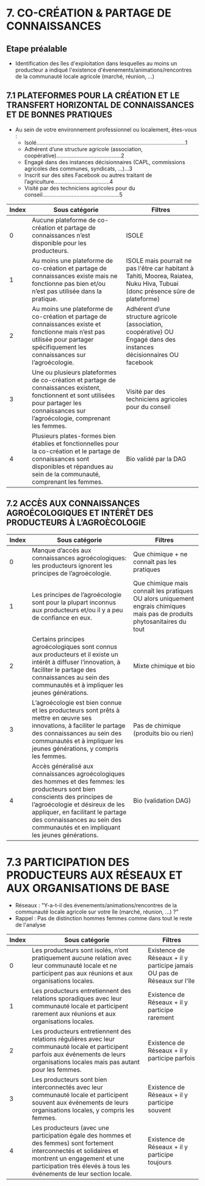 # 7. CO-CRÉATION & PARTAGE DE CONNAISSANCES

## Etape préalable 
- Identification des îles d'exploitation dans lesquelles au moins un producteur a indiqué l'existence d'évenements/animations/rencontres de la communauté locale agricole (marché, réunion, ...) 

## 7.1 PLATEFORMES POUR LA CRÉATION ET LE TRANSFERT HORIZONTAL DE CONNAISSANCES ET DE BONNES PRATIQUES

- Au sein de votre environnement professionnel ou localement, êtes-vous :
  - Isolé.................................................................................................1
  - Adhérent d’une structure agricole (association, coopérative)..........................................2
  - Engagé dans des instances décisionnaires (CAPL, commissions agricoles des communes, syndicats, ...)...3
  - Inscrit sur des sites Facebook ou autres traitant de l’agriculture....................................4
  - Visité par des techniciens agricoles pour du conseil..................................................5

| Index | Sous catégorie                                                                                                                                                                                                                              | Filtres                                        |
|------|------------------------------------------------------------------------------------------------------------------------------------------------------------------------------------------------------------------------------------------|-------------------------------------------------|
| 0     | Aucune plateforme de co-création et partage de connaissances n’est disponible pour les producteurs.                                                                               |  ISOLE |
| 1     | Au moins une plateforme de co-création et partage de connaissances existe mais ne fonctionne pas bien et/ou n’est pas utilisée dans la pratique.                               | ISOLE mais pourrait ne pas l'être car habitant à Tahiti, Moorea, Raiatea, Nuku Hiva, Tubuai (donc présence sûre de plateforme)  |
| 2     | Au moins une plateforme de co-création et partage de connaissances existe et fonctionne mais n’est pas utilisée pour partager spécifiquement les connaissances sur l’agroécologie. | Adhérent d’une structure agricole (association, coopérative) OU Engagé dans des instances décisionnaires OU facebook  |
| 3     | Une ou plusieurs plateformes de co-création et partage de connaissances existent, fonctionnent et sont utilisées pour partager les connaissances sur l’agroécologie, comprenant les femmes. | Visité par des techniciens agricoles pour du conseil  |
| 4     | Plusieurs plates-formes bien établies et fonctionnelles pour la co-création et le partage de connaissances sont disponibles et répandues au sein de la communauté, comprenant les femmes. |  Bio validé par la DAG |


## 7.2 ACCÈS AUX CONNAISSANCES AGROÉCOLOGIQUES ET INTÉRÊT DES PRODUCTEURS À L’AGROÈCOLOGIE

| Index | Sous catégorie                                                                                                                                                                                                                              | Filtres                                        |
|------|------------------------------------------------------------------------------------------------------------------------------------------------------------------------------------------------------------------------------------------|-------------------------------------------------|
| 0    | Manque d’accès aux connaissances agroécologiques: les producteurs ignorent les principes de l’agroécologie.                                                                                                                            | Que chimique + ne connaît pas les pratiques      |
| 1    | Les principes de l’agroécologie sont pour la plupart inconnus aux producteurs et/ou il y a peu de confiance en eux.                                                                                                                  | Que chimique mais connaît les pratiques  OU alors uniquement engrais chimiques mais pas de produits phytosanitaires du tout       |
| 2    | Certains principes agroécologiques sont connus aux producteurs et il existe un intérêt à diffuser l’innovation, à faciliter le partage des connaissances au sein des communautés et à impliquer les jeunes générations.                | Mixte chimique et bio                           |
| 3    | L’agroécologie est bien connue et les producteurs sont prêts à mettre en œuvre ses innovations, à faciliter le partage des connaissances au sein des communautés et à impliquer les jeunes générations, y compris les femmes. | Pas de chimique (produits bio ou rien)         |
| 4    | Accès généralisé aux connaissances agroécologiques des hommes et des femmes: les producteurs sont bien conscients des principes de l’agroécologie et désireux de les appliquer, en facilitant le partage des connaissances au sein des communautés et en impliquant les jeunes générations. | Bio (validation DAG)                                      |

# 7.3 PARTICIPATION DES PRODUCTEURS AUX RÉSEAUX ET AUX ORGANISATIONS DE BASE

- Réseaux : "Y-a-t-il des évenements/animations/rencontres de la communauté locale agricole sur votre île (marché, réunion, ...) ?"
- Rappel : Pas de distinction hommes femmes comme dans tout le reste de l'analyse

| Index | Sous catégorie                                                                                                                                                                                                                              | Filtres                                       |
|------|-------------------------------------------------------------------------------------------------------------------------------------------------------------------------------------------------------------------------------------------------------------------------------------------------------------------------------|-------------------------------------------------|
| 0    | Les producteurs sont isolés, n’ont pratiquement aucune relation avec leur communauté locale et ne participent pas aux réunions et aux organisations locales.                                                                                                                                                                | Existence de Réseaux + il y participe jamais OU pas de Réseaux sur l'île      |
| 1    | Les producteurs entretiennent des relations sporadiques avec leur communauté locale et participent rarement aux réunions et aux organisations locales.                                                                                                                                                                     | Existence de Réseaux + il y participe rarement        |
| 2    | Les producteurs entretiennent des relations régulières avec leur communauté locale et participent parfois aux événements de leurs organisations locales mais pas autant pour les femmes.                                                                                                                                  | Existence de Réseaux + il y participe parfois         |
| 3    | Les producteurs sont bien interconnectés avec leur communauté locale et participent souvent aux événements de leurs organisations locales, y compris les femmes.                                                                                                                                                         | Existence de Réseaux + il y participe souvent         |
| 4    | Les producteurs (avec une participation égale des hommes et des femmes) sont fortement interconnectés et solidaires et montrent un engagement et une participation très élevés à tous les événements de leur section locale.                                                                                             | Existence de Réseaux + il y participe toujours        |
